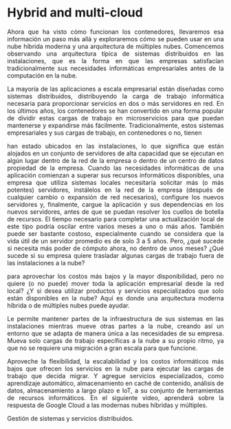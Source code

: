 # Hybrid and multi-cloud 


<p align="justify">
Ahora que ha visto cómo funcionan los contenedores, llevaremos esa información un paso más allá y exploraremos cómo se pueden usar en una nube híbrida moderna y una arquitectura de múltiples nubes. Comencemos observando una arquitectura típica de sistemas distribuidos en las instalaciones, que es la forma en que las empresas satisfacían tradicionalmente sus necesidades informáticas empresariales antes de la computación en la nube.
</p>

<p align="justify">
La mayoría de las aplicaciones a escala empresarial están diseñadas como sistemas distribuidos, distribuyendo la carga de trabajo informática necesaria para proporcionar servicios en dos o más servidores en red. En los últimos años, los contenedores se han convertido en una forma popular de dividir estas cargas de trabajo en microservicios para que puedan mantenerse y expandirse más fácilmente. Tradicionalmente, estos sistemas empresariales y sus cargas de trabajo, en contenedores o no, tienen
</p>


<p align="justify">
han estado ubicados en las instalaciones, lo que significa que están alojados en un conjunto de servidores de alta capacidad que se ejecutan en algún lugar dentro de la red de la empresa o dentro de un centro de datos propiedad de la empresa. Cuando las necesidades informáticas de una aplicación comienzan a superar sus recursos informáticos disponibles, una empresa que utiliza sistemas locales necesitaría solicitar más (o más potentes) servidores, instálelos en la red de la empresa (después de cualquier cambio o expansión de red necesarios), configure los nuevos servidores y, finalmente, cargue la aplicación y sus dependencias en los nuevos servidores, antes de que se puedan resolver los cuellos de botella de recursos. El tiempo necesario para completar una actualización local de este tipo podría oscilar entre varios meses a uno o más años. También puede ser bastante costoso, especialmente cuando se considera que la vida útil de un servidor promedio es de solo 3 a 5 años. Pero, ¿qué sucede si necesita más poder de cómputo ahora, no dentro de unos meses? ¿Qué sucede si su empresa quiere trasladar algunas cargas de trabajo fuera de las instalaciones a la nube?
</p>


<p align="justify">
para aprovechar los costos más bajos y la mayor disponibilidad, pero no quiere (o no puede) mover toda la aplicación empresarial desde la red local? ¿Y si desea utilizar productos y servicios especializados que solo están disponibles en la nube? Aquí es donde una arquitectura moderna híbrida o de múltiples nubes puede ayudar.
</p>

<p align="justify">
Le permite mantener partes de la infraestructura de sus sistemas en las instalaciones mientras mueve otras partes a la nube, creando así un entorno que se adapta de manera única a las necesidades de su empresa. Mueva solo cargas de trabajo específicas a la nube a su propio ritmo, ya que no se requiere una migración a gran escala para que funcione.
</p>

<p align="justify">
Aproveche la flexibilidad, la escalabilidad y los costos informáticos más bajos que ofrecen los servicios en la nube para ejecutar las cargas de trabajo que decida migrar. Y agregue servicios especializados, como aprendizaje automático, almacenamiento en caché de contenido, análisis de datos, almacenamiento a largo plazo e IoT, a su conjunto de herramientas de recursos informáticos. En el siguiente video, aprenderá sobre la respuesta de Google Cloud a las modernas nubes híbridas y múltiples.

Gestión de sistemas y servicios distribuidos.
</p>
